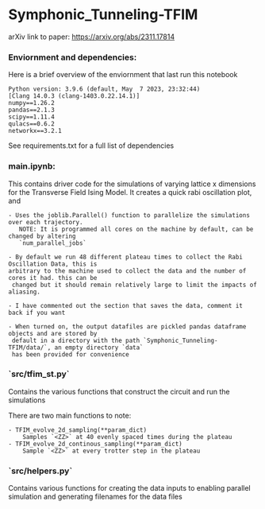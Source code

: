 # Symphonic_Tunneling-TFIM

arXiv link to paper: https://arxiv.org/abs/2311.17814

<h3>Enviornment and dependencies:</h3>


Here is a brief overview of the enviornment that last run this notebook
<p>

    Python version: 3.9.6 (default, May  7 2023, 23:32:44) 
    [Clang 14.0.3 (clang-1403.0.22.14.1)]
    numpy==1.26.2
    pandas==2.1.3
    scipy==1.11.4
    qulacs==0.6.2
    networkx==3.2.1

</p>
See requirements.txt for a full list of dependencies

<h3>main.ipynb: </h3>

This contains driver code for the simulations of varying lattice x dimensions for the Transverse Field Ising Model. It  creates a quick rabi oscillation plot, and 
<p>

    - Uses the joblib.Parallel() function to parallelize the simulations over each trajectory.
       NOTE: It is programmed all cores on the machine by default, can be changed by altering 
       `num_parallel_jobs`

    - By default we run 48 different plateau times to collect the Rabi Oscillation Data, this is 
    arbitrary to the machine used to collect the data and the number of cores it had. this can be
     changed but it should remain relatively large to limit the impacts of aliasing.

    - I have commented out the section that saves the data, comment it back if you want

    - When turned on, the output datafiles are pickled pandas dataframe objects and are stored by 
     default in a directory with the path `Symphonic_Tunneling-TFIM/data/`, an empty directory `data` 
     has been provided for convenience
</p>

<h3> `src/tfim_st.py` </h3>
Contains the various functions that construct the circuit and run the simulations

There are two main functions to note:
<p>

    - TFIM_evolve_2d_sampling(**param_dict)
        Samples `<ZZ>` at 40 evenly spaced times during the plateau
    - TFIM_evolve_2d_continous_sampling(**param_dict)
        Sample `<ZZ>` at every trotter step in the plateau
</p>

<h3>`src/helpers.py` </h3>
Contains various functions for creating the data inputs to enabling parallel simulation and 
generating filenames for the data files
